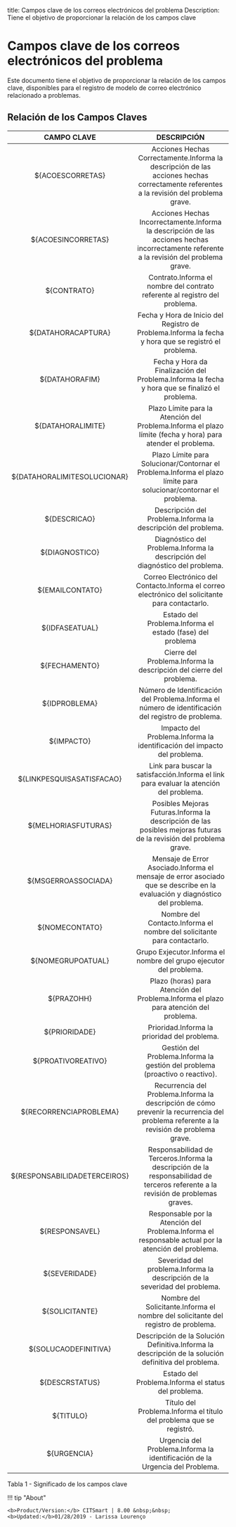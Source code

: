 title:  Campos clave de los correos electrónicos del problema 
Description: Tiene el objetivo de proporcionar la relación de los campos clave 
# Campos clave de los correos electrónicos del problema

Este documento tiene el objetivo de proporcionar la relación de los campos clave, disponibles para el registro de modelo de correo electrónico relacionado a problemas.

Relación de los Campos Claves
-----------------------------

|        **CAMPO CLAVE**       |                                                              **DESCRIPCIÓN**                                                              |
|:----------------------------:|:-----------------------------------------------------------------------------------------------------------------------------------------:|
|       ${ACOESCORRETAS}       |   Acciones Hechas Correctamente.Informa la descripción de las acciones hechas correctamente referentes a la revisión del problema grave.  |
|      ${ACOESINCORRETAS}      | Acciones Hechas Incorrectamente.Informa la descripción de las acciones hechas incorrectamente referente a la revisión del problema grave. |
|          ${CONTRATO}         |                                Contrato.Informa el nombre del contrato referente al registro del problema.                                |
|      ${DATAHORACAPTURA}      |                    Fecha y Hora de Inicio del Registro de Problema.Informa la fecha y hora que se registró el problema.                   |
|        ${DATAHORAFIM}        |                       Fecha y Hora da Finalización del Problema.Informa la fecha y hora que se finalizó el problema.                      |
|       ${DATAHORALIMITE}      |                Plazo Límite para la Atención del Problema.Informa el plazo límite (fecha y hora) para atender el problema.                |
|  ${DATAHORALIMITESOLUCIONAR} |             Plazo Límite para Solucionar/Contornar el Problema.Informa el plazo límite para solucionar/contornar el problema.             |
|         ${DESCRICAO}         |                                       Descripción del Problema.Informa la descripción del problema.                                       |
|        ${DIAGNOSTICO}        |                               Diagnóstico del Problema.Informa la descripción del diagnóstico del problema.                               |
|        ${EMAILCONTATO}       |                      Correo Electrónico del Contacto.Informa el correo electrónico del solicitante para contactarlo.                      |
|        ${IDFASEATUAL}        |                                         Estado del Problema.Informa el estado (fase) del problema                                         |
|         ${FECHAMENTO}        |                                    Cierre del Problema.Informa la descripción del cierre del problema.                                    |
|         ${IDPROBLEMA}        |                    Número de Identificación del Problema.Informa el número de identificación del registro de problema.                    |
|          ${IMPACTO}          |                                  Impacto del Problema.Informa la identificación del impacto del problema.                                 |
|   ${LINKPESQUISASATISFACAO}  |                          Link para buscar la satisfacción.Informa el link para evaluar la atención del problema.                          |
|      ${MELHORIASFUTURAS}     |             Posibles Mejoras Futuras.Informa la descripción de las posibles mejoras futuras de la revisión del problema grave.            |
|      ${MSGERROASSOCIADA}     |        Mensaje de Error Asociado.Informa el mensaje de error asociado que se describe en la evaluación y diagnóstico del problema.        |
|        ${NOMECONTATO}        |                                  Nombre del Contacto.Informa el nombre del solicitante para contactarlo.                                  |
|       ${NOMEGRUPOATUAL}      |                                     Grupo Exjecutor.Informa el nombre del grupo ejecutor del problema.                                    |
|          ${PRAZOHH}          |                           Plazo (horas) para Atención del Problema.Informa el plazo para atención del problema.                           |
|         ${PRIORIDADE}        |                                                Prioridad.Informa la prioridad del problema.                                               |
|      ${PROATIVOREATIVO}      |                                Gestión del Problema.Informa la gestión del problema (proactivo o reactivo).                               |
|    ${RECORRENCIAPROBLEMA}    |  Recurrencia del Problema.Informa la descripción de cómo prevenir la recurrencia del problema referente a la revisión de problema grave.  |
| ${RESPONSABILIDADETERCEIROS} |     Responsabilidad de Terceros.Informa la descripción de la responsabilidad de terceros referente a la revisión de problemas graves.     |
|        ${RESPONSAVEL}        |                    Responsable por la Atención del Problema.Informa el responsable actual por la atención del problema.                   |
|         ${SEVERIDADE}        |                                Severidad del problema.Informa la descripción de la severidad del problema.                                |
|        ${SOLICITANTE}        |                             Nombre del Solicitante.Informa el nombre del solicitante del registro de problema.                            |
|     ${SOLUCAODEFINITIVA}     |                    Descripción de la Solución Definitiva.Informa la descripción de la solución definitiva del problema.                   |
|        ${DESCRSTATUS}        |                                            Estado del Problema.Informa el status del problema.                                            |
|           ${TITULO}          |                                    Título del Problema.Informa el título del problema que se registró.                                    |
|          ${URGENCIA}         |                                Urgencia del Problema.Informa la identificación de la Urgencia del Problema.                               |

Tabla 1 - Significado de los campos clave 

!!! tip "About"

    <b>Product/Version:</b> CITSmart | 8.00 &nbsp;&nbsp;
    <b>Updated:</b>01/28/2019 - Larissa Lourenço

